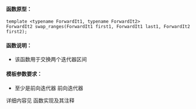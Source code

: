 
#### 函数原型：
```
template <typename ForwardIt1, typename ForwardIt2>
ForwardIt2 swap_ranges(ForwardIt1 first1, ForwardIt1 last1, ForwardIt2 first2);
```

#### 函数说明：
* 该函数用于交换两个迭代器区间

#### 模板参数要求：
* 至少是前向迭代器 前向迭代器

详细内容见 函数实现及其注释

